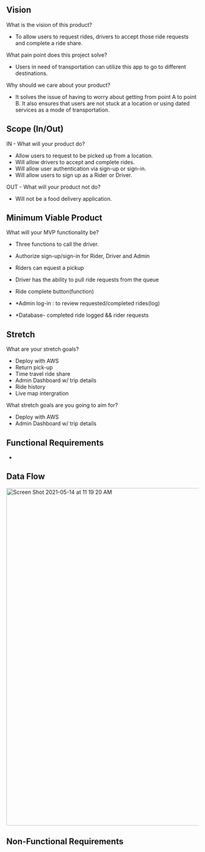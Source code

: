 ## Vision

What is the vision of this product?

  - To allow users to request rides, drivers to accept those ride requests and complete a ride share.

What pain point does this project solve?

  - Users in need of transportation can utilize this app to go to different destinations.

Why should we care about your product?

  - It solves the issue of having to worry about getting from point A to point B. It also ensures that users are not stuck at a location or using dated services as a mode of transportation.


## Scope (In/Out)

IN - What will your product do?

  - Allow users to request to be picked up from a location.
  - Will allow drivers to accept and complete rides.
  - Will allow user authentication via sign-up or sign-in.
  - Will allow users to sign up as a Rider or Driver.

OUT - What will your product not do?

 - Will not be a food delivery application.


## Minimum Viable Product

What will your MVP functionality be?

  - Three functions to call the driver.

  - Authorize sign-up/sign-in for Rider, Driver and Admin

  - Riders can equest a pickup

  - Driver has the ability to pull ride requests from the queue

  - Ride complete button(function)

  - *Admin log-in : to review requested/completed rides(log)

  - *Database- completed ride logged && rider requests



## Stretch

What are your stretch goals?

  - Deploy with AWS
  - Return pick-up
  - Time travel ride share
  - Admin Dashboard w/ trip details
  - Ride history
  - Live map intergration


What stretch goals are you going to aim for?

  - Deploy with AWS
  - Admin Dashboard w/ trip details

## Functional Requirements

   - 

## Data Flow

<img width="885" alt="Screen Shot 2021-05-14 at 11 19 20 AM" src="https://user-images.githubusercontent.com/66962689/118299356-40394d00-b4a6-11eb-9bd8-ef7c5eb92165.png">


## Non-Functional Requirements


